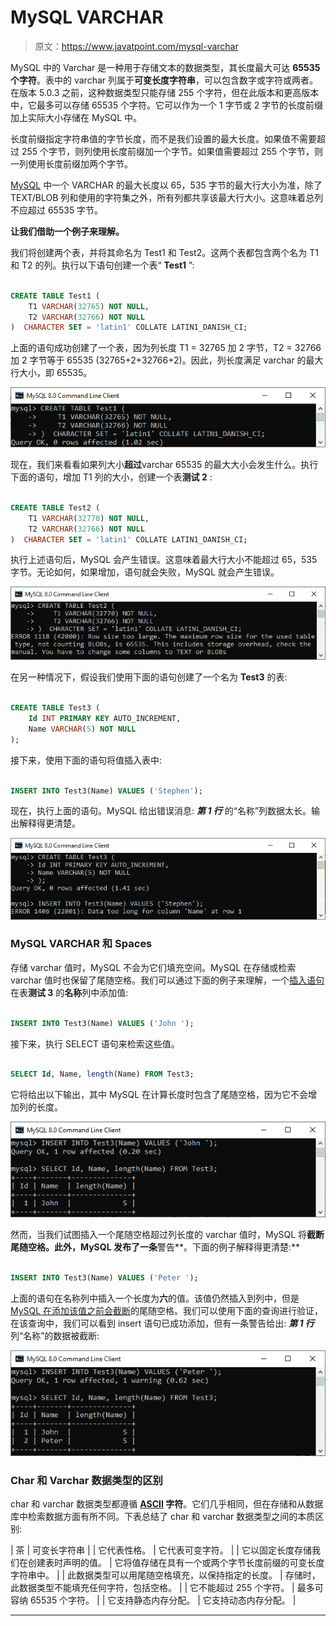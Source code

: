 # MySQL VARCHAR

> 原文：<https://www.javatpoint.com/mysql-varchar>

MySQL 中的 Varchar 是一种用于存储文本的数据类型，其长度最大可达 **65535 个字符**。表中的 varchar 列属于**可变长度字符串**，可以包含数字或字符或两者。在版本 5.0.3 之前，这种数据类型只能存储 255 个字符，但在此版本和更高版本中，它最多可以存储 65535 个字符。它可以作为一个 1 字节或 2 字节的长度前缀加上实际大小存储在 MySQL 中。

长度前缀指定字符串值的字节长度，而不是我们设置的最大长度。如果值不需要超过 255 个字节，则列使用长度前缀加一个字节。如果值需要超过 255 个字节，则一列使用长度前缀加两个字节。

[MySQL](https://www.javatpoint.com/mysql-tutorial) 中一个 VARCHAR 的最大长度以 65，535 字节的最大行大小为准，除了 TEXT/BLOB 列和使用的字符集之外，所有列都共享该最大行大小。这意味着总列不应超过 65535 字节。

**让我们借助一个例子来理解。**

我们将创建两个表，并将其命名为 Test1 和 Test2。这两个表都包含两个名为 T1 和 T2 的列。执行以下语句创建一个表“ **Test1** ”:

```sql

CREATE TABLE Test1 (
    T1 VARCHAR(32765) NOT NULL,
    T2 VARCHAR(32766) NOT NULL
)  CHARACTER SET = 'latin1' COLLATE LATIN1_DANISH_CI;

```

上面的语句成功创建了一个表，因为列长度 T1 = 32765 加 2 字节，T2 = 32766 加 2 字节等于 65535 (32765+2+32766+2)。因此，列长度满足 varchar 的最大行大小，即 65535。

![MySQL VARCHAR](img/330a0eff69c880d87c9d628bedb312b5.png)

现在，我们来看看如果列大小**超过**varchar 65535 的最大大小会发生什么。执行下面的语句，增加 T1 列的大小，创建一个表**测试 2** :

```sql

CREATE TABLE Test2 (
    T1 VARCHAR(32770) NOT NULL,
    T2 VARCHAR(32766) NOT NULL
)  CHARACTER SET = 'latin1' COLLATE LATIN1_DANISH_CI;

```

执行上述语句后，MySQL 会产生错误。这意味着最大行大小不能超过 65，535 字节。无论如何，如果增加，语句就会失败，MySQL 就会产生错误。

![MySQL VARCHAR](img/6c247c66bdc77e93b422bdbe5e7012e4.png)

在另一种情况下，假设我们使用下面的语句创建了一个名为 **Test3** 的表:

```sql

CREATE TABLE Test3 (
	Id INT PRIMARY KEY AUTO_INCREMENT,
	Name VARCHAR(5) NOT NULL
);

```

接下来，使用下面的语句将值插入表中:

```sql

INSERT INTO Test3(Name) VALUES ('Stephen');

```

现在，执行上面的语句。MySQL 给出错误消息: ***第 1 行*** 的“名称”列数据太长。输出解释得更清楚。

![MySQL VARCHAR](img/fb31d07d75f09606e5233679029cb284.png)

### MySQL VARCHAR 和 Spaces

存储 varchar 值时，MySQL 不会为它们填充空间。MySQL 在存储或检索 varchar 值时也保留了尾随空格。我们可以通过下面的例子来理解，一个[插入语句](https://www.javatpoint.com/mysql-insert)在表**测试 3** 的**名称**列中添加值:

```sql

INSERT INTO Test3(Name) VALUES ('John ');

```

接下来，执行 SELECT 语句来检索这些值。

```sql

SELECT Id, Name, length(Name) FROM Test3;

```

它将给出以下输出，其中 MySQL 在计算长度时包含了尾随空格，因为它不会增加列的长度。

![MySQL VARCHAR](img/aae74b41217df79986ae4a9164ab7602.png)

然而，当我们试图插入一个尾随空格超过列长度的 varchar 值时，MySQL 将**截断尾随空格。此外，MySQL 发布了一条**警告**。下面的例子解释得更清楚:**

```sql

INSERT INTO Test3(Name) VALUES ('Peter ');

```

上面的语句在名称列中插入一个长度为**六**的值。该值仍然插入到列中，但是 [MySQL 在添加该值之前会截断](https://www.javatpoint.com/mysql-truncate-table)的尾随空格。我们可以使用下面的查询进行验证，在该查询中，我们可以看到 insert 语句已成功添加，但有一条警告给出: ***第 1 行*** 列“名称”的数据被截断:

![MySQL VARCHAR](img/d5c3743a164a05c9b9d1d0504bf3b7b1.png)

### Char 和 Varchar 数据类型的区别

char 和 varchar 数据类型都遵循 **[ASCII](https://www.javatpoint.com/ascii-full-form) 字符**。它们几乎相同，但在存储和从数据库中检索数据方面有所不同。下表总结了 char 和 varchar 数据类型之间的本质区别:

| 茶 | 可变长字符串 |
| 它代表性格。 | 它代表可变字符。 |
| 它以固定长度存储我们在创建表时声明的值。 | 它将值存储在具有一个或两个字节长度前缀的可变长度字符串中。 |
| 此数据类型可以用尾随空格填充，以保持指定的长度。 | 存储时，此数据类型不能填充任何字符，包括空格。 |
| 它不能超过 255 个字符。 | 最多可容纳 65535 个字符。 |
| 它支持静态内存分配。 | 它支持动态内存分配。 |

* * *